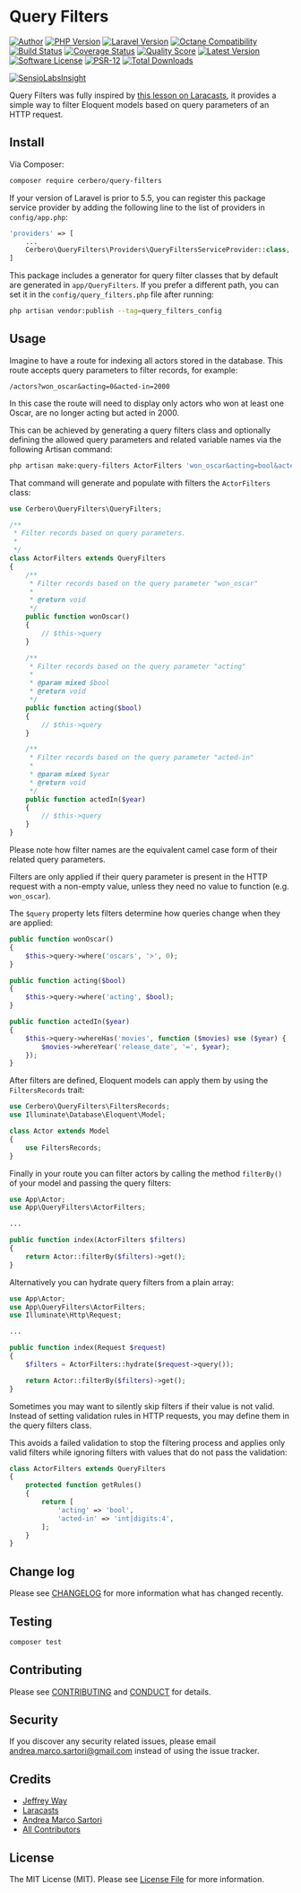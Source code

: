 # Query Filters

[![Author][ico-author]][link-author]
[![PHP Version][ico-php]][link-php]
[![Laravel Version][ico-laravel]][link-laravel]
[![Octane Compatibility][ico-octane]][link-octane]
[![Build Status][ico-actions]][link-actions]
[![Coverage Status][ico-scrutinizer]][link-scrutinizer]
[![Quality Score][ico-code-quality]][link-code-quality]
[![Latest Version][ico-version]][link-packagist]
[![Software License][ico-license]](LICENSE.md)
[![PSR-12][ico-psr12]][link-psr12]
[![Total Downloads][ico-downloads]][link-downloads]

[![SensioLabsInsight][ico-sensiolabs]][link-sensiolabs]

Query Filters was fully inspired by [this lesson on Laracasts](https://laracasts.com/series/eloquent-techniques/episodes/4), it provides a simple way to filter Eloquent models based on query parameters of an HTTP request.

## Install

Via Composer:

``` bash
composer require cerbero/query-filters
```

If your version of Laravel is prior to 5.5, you can register this package service provider by adding the following line to the list of providers in `config/app.php`:

``` php
'providers' => [
    ...
    Cerbero\QueryFilters\Providers\QueryFiltersServiceProvider::class,
]
```

This package includes a generator for query filter classes that by default are generated in `app/QueryFilters`. If you prefer a different path, you can set it in the `config/query_filters.php` file after running:

``` bash
php artisan vendor:publish --tag=query_filters_config
```

## Usage

Imagine to have a route for indexing all actors stored in the database. This route accepts query parameters to filter records, for example:

```
/actors?won_oscar&acting=0&acted-in=2000
```

In this case the route will need to display only actors who won at least one Oscar, are no longer acting but acted in 2000.

This can be achieved by generating a query filters class and optionally defining the allowed query parameters and related variable names via the following Artisan command:

``` bash
php artisan make:query-filters ActorFilters 'won_oscar&acting=bool&acted-in=year'
```

That command will generate and populate with filters the `ActorFilters` class:

``` php
use Cerbero\QueryFilters\QueryFilters;

/**
 * Filter records based on query parameters.
 *
 */
class ActorFilters extends QueryFilters
{
    /**
     * Filter records based on the query parameter "won_oscar"
     * 
     * @return void
     */
    public function wonOscar()
    {
        // $this->query
    }

    /**
     * Filter records based on the query parameter "acting"
     * 
     * @param mixed $bool
     * @return void
     */
    public function acting($bool)
    {
        // $this->query
    }

    /**
     * Filter records based on the query parameter "acted-in"
     * 
     * @param mixed $year
     * @return void
     */
    public function actedIn($year)
    {
        // $this->query
    }
}
```

Please note how filter names are the equivalent camel case form of their related query parameters.

Filters are only applied if their query parameter is present in the HTTP request with a non-empty value, unless they need no value to function (e.g. `won_oscar`).

The `$query` property lets filters determine how queries change when they are applied:

``` php
public function wonOscar()
{
    $this->query->where('oscars', '>', 0);
}

public function acting($bool)
{
    $this->query->where('acting', $bool);
}

public function actedIn($year)
{
    $this->query->whereHas('movies', function ($movies) use ($year) {
        $movies->whereYear('release_date', '=', $year);
    });
}
```

After filters are defined, Eloquent models can apply them by using the `FiltersRecords` trait:

``` php
use Cerbero\QueryFilters\FiltersRecords;
use Illuminate\Database\Eloquent\Model;

class Actor extends Model
{
    use FiltersRecords;
}
```

Finally in your route you can filter actors by calling the method `filterBy()` of your model and passing the query filters:

``` php
use App\Actor;
use App\QueryFilters\ActorFilters;

...

public function index(ActorFilters $filters)
{
    return Actor::filterBy($filters)->get();
}
```

Alternatively you can hydrate query filters from a plain array:

``` php
use App\Actor;
use App\QueryFilters\ActorFilters;
use Illuminate\Http\Request;

...

public function index(Request $request)
{
    $filters = ActorFilters::hydrate($request->query());

    return Actor::filterBy($filters)->get();
}
```

Sometimes you may want to silently skip filters if their value is not valid. Instead of setting validation rules in HTTP requests, you may define them in the query filters class.

This avoids a failed validation to stop the filtering process and applies only valid filters while ignoring filters with values that do not pass the validation:

```php
class ActorFilters extends QueryFilters
{
    protected function getRules()
    {
        return [
            'acting' => 'bool',
            'acted-in' => 'int|digits:4',
        ];
    }
}
```

## Change log

Please see [CHANGELOG](CHANGELOG.md) for more information what has changed recently.

## Testing

``` bash
composer test
```

## Contributing

Please see [CONTRIBUTING](CONTRIBUTING.md) and [CONDUCT](CONDUCT.md) for details.

## Security

If you discover any security related issues, please email andrea.marco.sartori@gmail.com instead of
using the issue tracker.

## Credits

- [Jeffrey Way](https://github.com/JeffreyWay)
- [Laracasts](https://laracasts.com)
- [Andrea Marco Sartori][link-author]
- [All Contributors][link-contributors]

## License

The MIT License (MIT). Please see [License File](LICENSE.md) for more information.

[ico-author]: https://img.shields.io/static/v1?label=author&message=cerbero90&color=50ABF1&logo=twitter&style=flat-square
[ico-php]: https://img.shields.io/packagist/php-v/cerbero/query-filters?color=%234F5B93&logo=php&style=flat-square
[ico-laravel]: https://img.shields.io/static/v1?label=laravel&message=%E2%89%A55.4&color=ff2d20&logo=laravel&style=flat-square
[ico-octane]: https://img.shields.io/static/v1?label=octane&message=compatible&color=ff2d20&logo=laravel&style=flat-square
[ico-version]: https://img.shields.io/packagist/v/cerbero/query-filters.svg?label=version&style=flat-square
[ico-actions]: https://img.shields.io/github/workflow/status/cerbero90/query-filters/build?style=flat-square&logo=github
[ico-license]: https://img.shields.io/badge/license-MIT-brightgreen.svg?style=flat-square
[ico-psr12]: https://img.shields.io/static/v1?label=compliance&message=PSR-12&color=blue&style=flat-square
[ico-scrutinizer]: https://img.shields.io/scrutinizer/coverage/g/cerbero90/query-filters.svg?style=flat-square&logo=scrutinizer
[ico-code-quality]: https://img.shields.io/scrutinizer/g/cerbero90/query-filters.svg?style=flat-square&logo=scrutinizer
[ico-downloads]: https://img.shields.io/packagist/dt/cerbero/query-filters.svg?style=flat-square
[ico-sensiolabs]: https://insight.sensiolabs.com/projects/fe5cb80b-d49f-46e6-b94b-79c6087b5c13/big.png

[link-author]: https://twitter.com/cerbero90
[link-php]: https://www.php.net
[link-laravel]: https://laravel.com
[link-octane]: https://github.com/laravel/octane
[link-packagist]: https://packagist.org/packages/cerbero/query-filters
[link-actions]: https://github.com/cerbero90/query-filters/actions?query=workflow%3Abuild
[link-psr12]: https://www.php-fig.org/psr/psr-12/
[link-scrutinizer]: https://scrutinizer-ci.com/g/cerbero90/query-filters/code-structure
[link-code-quality]: https://scrutinizer-ci.com/g/cerbero90/query-filters
[link-downloads]: https://packagist.org/packages/cerbero/query-filters
[link-sensiolabs]: https://insight.sensiolabs.com/projects/fe5cb80b-d49f-46e6-b94b-79c6087b5c13
[link-contributors]: ../../contributors

